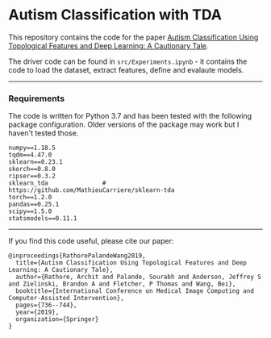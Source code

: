 # Autism Classification with TDA

This repository contains the code for the paper [Autism Classification Using Topological Features
and Deep Learning: A Cautionary Tale](https://link.springer.com/chapter/10.1007/978-3-030-32248-9_82).

The driver code can be found in `src/Experiments.ipynb` - it contains the code to load the 
dataset, extract features, define and evalaute models.

<hr>

### Requirements
The code is written for Python 3.7 and has been tested with the 
following package configuration. Older versions of the package 
may work but I haven't tested those.
```
numpy==1.18.5
tqdm==4.47.0
sklearn==0.23.1
skorch==0.8.0
ripser==0.3.2
sklearn_tda               # https://github.com/MathieuCarriere/sklearn-tda
torch==1.2.0
pandas==0.25.1
scipy==1.5.0
statsmodels==0.11.1
```

<hr>

If you find this code useful, please cite our paper:

```
@inproceedings{RathorePalandeWang2019,
  title={Autism Classification Using Topological Features and Deep Learning: A Cautionary Tale},
  author={Rathore, Archit and Palande, Sourabh and Anderson, Jeffrey S and Zielinski, Brandon A and Fletcher, P Thomas and Wang, Bei},
  booktitle={International Conference on Medical Image Computing and Computer-Assisted Intervention},
  pages={736--744},
  year={2019},
  organization={Springer}
}
```
